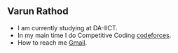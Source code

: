 ## Varun Rathod
- I am currently studying at DA-IICT.
- In my main time I do Competitive Coding [codeforces](https://codeforces.com/profile/rathod0045).
- How to reach me [Gmail](varunrathod0045@gmail.com).

<!---
rathod0045/rathod0045 is a ✨ special ✨ repository because its `README.md` (this file) appears on your GitHub profile.
You can click the Preview link to take a look at your changes.
--->
